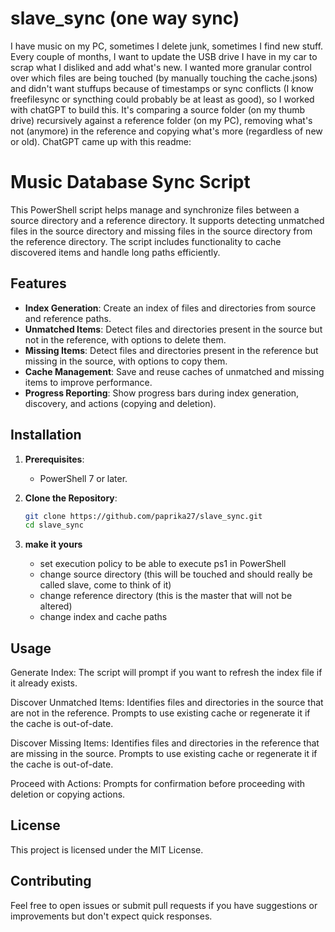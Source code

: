 # slave_sync (one way sync)

I have music on my PC, sometimes I delete junk, sometimes I find new stuff. Every couple of months, I want to update the USB drive I have in my car to scrap what I disliked and add what's new. I wanted more granular control over which files are being touched (by manually touching the cache.jsons) and didn't want stuffups because of timestamps or sync conflicts (I know freefilesync or syncthing could probably be at least as good), so I worked with chatGPT to build this. It's comparing a source folder (on my thumb drive) recursively against a reference folder (on my PC), removing what's not (anymore) in the reference and copying what's more (regardless of new or old). ChatGPT came up with this readme:

# Music Database Sync Script

This PowerShell script helps manage and synchronize files between a source directory and a reference directory. It supports detecting unmatched files in the source directory and missing files in the source directory from the reference directory. The script includes functionality to cache discovered items and handle long paths efficiently.

## Features

- **Index Generation**: Create an index of files and directories from source and reference paths.
- **Unmatched Items**: Detect files and directories present in the source but not in the reference, with options to delete them.
- **Missing Items**: Detect files and directories present in the reference but missing in the source, with options to copy them.
- **Cache Management**: Save and reuse caches of unmatched and missing items to improve performance.
- **Progress Reporting**: Show progress bars during index generation, discovery, and actions (copying and deletion).

## Installation

1. **Prerequisites**: 
   - PowerShell 7 or later.

2. **Clone the Repository**:
   ```bash
   git clone https://github.com/paprika27/slave_sync.git
   cd slave_sync

3. **make it yours**
   - set execution policy to be able to execute ps1 in PowerShell
   - change source directory (this will be touched and should really be called slave, come to think of it)
   - change reference directory (this is the master that will not be altered)
   - change index and cache paths

## Usage
   Generate Index:
      The script will prompt if you want to refresh the index file if it already exists.
      
   Discover Unmatched Items:
      Identifies files and directories in the source that are not in the reference.
      Prompts to use existing cache or regenerate it if the cache is out-of-date.
      
   Discover Missing Items:
      Identifies files and directories in the reference that are missing in the source.
      Prompts to use existing cache or regenerate it if the cache is out-of-date.
      
   Proceed with Actions:
      Prompts for confirmation before proceeding with deletion or copying actions.

## License

This project is licensed under the MIT License.

## Contributing

Feel free to open issues or submit pull requests if you have suggestions or improvements but don't expect quick responses.
